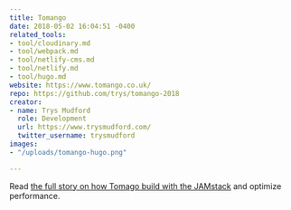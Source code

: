 ```yaml
---
title: Tomango
date: 2018-05-02 16:04:51 -0400
related_tools:
- tool/cloudinary.md
- tool/webpack.md
- tool/netlify-cms.md
- tool/netlify.md
- tool/hugo.md
website: https://www.tomango.co.uk/
repo: https://github.com/trys/tomango-2018
creator:
- name: Trys Mudford
  role: Development
  url: https://www.trysmudford.com/
  twitter_username: trysmudford
images:
- "/uploads/tomango-hugo.png"

---
```

Read [the full story on how Tomago build with the JAMstack](https://www.tomango.co.uk/thinks/tomango-progressive-web-app/) and optimize performance.
